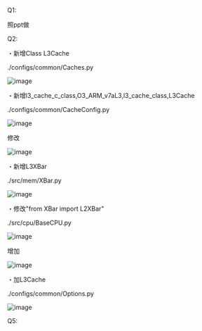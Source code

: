 Q1:

照ppt做

Q2:

・新增Class L3Cache

./configs/common/Caches.py

![image](https://github.com/user-attachments/assets/97703e3b-2aca-4fe2-b4fd-ef5d8713fe89)


・新增l3_cache_c_class,O3_ARM_v7aL3,l3_cache_class,L3Cache

./configs/common/CacheConfig.py


![image](https://github.com/user-attachments/assets/d8905f52-28fa-4ce3-9924-2426d5fa1087)

修改

![image](https://github.com/user-attachments/assets/75bcdd45-4414-48fc-a372-0bb1897b94c7)


・新增L3XBar

./src/mem/XBar.py

![image](https://github.com/user-attachments/assets/b88bb152-9b58-4159-8b04-74cdcfa9981a)


・修改"from XBar import L2XBar"

./src/cpu/BaseCPU.py

![image](https://github.com/user-attachments/assets/52e1eb8f-4138-43c2-91a4-fbf385f7d5be)

增加

![image](https://github.com/user-attachments/assets/79af4d99-311e-471c-8cd0-94f0ace0631f)

・加L3Cache

./configs/common/Options.py

![image](https://github.com/user-attachments/assets/ff9556a1-dfc7-4b17-917d-bf188b45e8db)


Q5:

